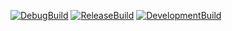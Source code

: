 [![DebugBuild](https://github.com/AoyagiGakuto/CGtoGE/actions/workflows/DebugBuild.yml/badge.svg)](https://github.com/AoyagiGakuto/CGtoGE/actions/workflows/DebugBuild.yml)
[![ReleaseBuild](https://github.com/AoyagiGakuto/CGtoGE/actions/workflows/ReleaseBuild.yml/badge.svg)](https://github.com/AoyagiGakuto/CGtoGE/actions/workflows/ReleaseBuild.yml)
[![DevelopmentBuild](https://github.com/AoyagiGakuto/CGtoGE/actions/workflows/DevelopmentBuild.yml/badge.svg)](https://github.com/AoyagiGakuto/CGtoGE/actions/workflows/DevelopmentBuild.yml)

